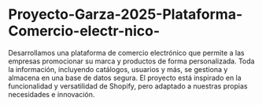 # Proyecto-Garza-2025-Plataforma-Comercio-electr-nico-
Desarrollamos una plataforma de comercio electrónico que permite a las empresas promocionar su marca y productos de forma personalizada. Toda la información, incluyendo catálogos, usuarios y más, se gestiona y almacena en una base de datos segura. El proyecto está inspirado en la funcionalidad y versatilidad de Shopify, pero adaptado a nuestras propias necesidades e innovación.
